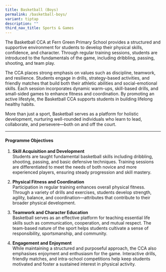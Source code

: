 ```yaml
---
title: Basketball (Boys)
permalink: /basketball-boys/
variant: tiptap
description: ""
third_nav_title: Sports & Games
---
```

<p>The Basketball CCA at Fern Green Primary School provides a structured
and supportive environment for students to develop their physical skills,
confidence, and character. Through regular training sessions, students
are introduced to the fundamentals of the game, including dribbling, passing,
shooting, and team play.</p>
<p>The CCA places strong emphasis on values such as discipline, teamwork,
and resilience. Students engage in drills, strategy-based activities, and
friendly matches that build both their athletic abilities and social-emotional
skills. Each session incorporates dynamic warm-ups, skill-based drills,
and small-sided games to enhance fitness and coordination. By promoting
an active lifestyle, the Basketball CCA supports students in building lifelong
healthy habits.</p>
<p>More than just a sport, Basketball serves as a platform for holistic development,
nurturing well-rounded individuals who learn to lead, collaborate, and
persevere—both on and off the court.</p>
<hr>
<h4><strong>Programme Objectives</strong></h4>
<ol data-tight="true" class="tight">
<li>
<p><strong>Skill Acquisition and Development<br></strong> Students are taught
fundamental basketball skills including dribbling, shooting, passing, and
basic defensive techniques. Training sessions are differentiated to meet
the needs of both novice and more experienced players, ensuring steady
progression and skill mastery.</p>
</li>
<li>
<p><strong>Physical Fitness and Coordination<br></strong> Participation in
regular training enhances overall physical fitness. Through a variety of
drills and exercises, students develop strength, agility, balance, and
coordination—attributes that contribute to their broader physical development.</p>
</li>
<li>
<p><strong>Teamwork and Character Education<br></strong> Basketball serves
as an effective platform for teaching essential life skills such as communication,
cooperation, and mutual respect. The team-based nature of the sport helps
students cultivate a sense of responsibility, sportsmanship, and community.</p>
</li>
<li>
<p><strong>Engagement and Enjoyment<br></strong> While maintaining a structured
and purposeful approach, the CCA also emphasises enjoyment and enthusiasm
for the game. Interactive drills, friendly matches, and intra-school competitions
help keep students motivated and foster a sustained interest in physical
activity.</p>
</li>
</ol>
<p></p>
<p></p>